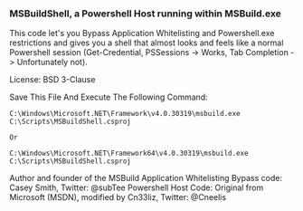 ### MSBuildShell, a Powershell Host running within MSBuild.exe

This code let's you Bypass Application Whitelisting and Powershell.exe restrictions and gives you a shell that almost looks and feels like a normal Powershell session (Get-Credential, PSSessions -> Works, Tab Completion -> Unfortunately not).

License: BSD 3-Clause

Save This File And Execute The Following Command:

```
C:\Windows\Microsoft.NET\Framework\v4.0.30319\msbuild.exe C:\Scripts\MSBuildShell.csproj

Or

C:\Windows\Microsoft.NET\Framework64\v4.0.30319\msbuild.exe C:\Scripts\MSBuildShell.csproj
```

Author and founder of the MSBuild Application Whitelisting Bypass code: Casey Smith, Twitter: @subTee
Powershell Host Code: Original from Microsoft (MSDN), modified by Cn33liz, Twitter: @Cneelis
